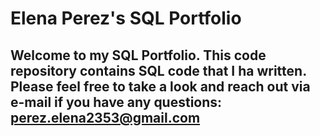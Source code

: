 # Elena Perez's SQL Portfolio

## Welcome to my SQL Portfolio. This code repository contains SQL code that I ha written. Please feel free to take a look and reach out via e-mail if you have any questions: perez.elena2353@gmail.com
